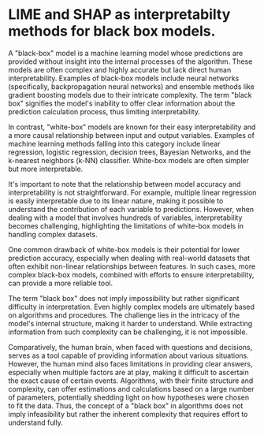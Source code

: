 # LIME and SHAP as interpretabilty methods for black box models.

A "black-box" model is a machine learning model whose predictions are provided without insight into the internal processes of the algorithm.
These models are often complex and highly accurate but lack direct human interpretability. Examples of black-box models include neural networks (specifically, backpropagation neural networks) and ensemble methods like
gradient boosting models due to their intricate complexity. The term "black box" signifies the model's inability to offer clear information about the prediction calculation process, thus limiting interpretability.

In contrast, "white-box" models are known for their easy interpretability and a more causal relationship between input and output variables. Examples of machine learning methods falling into this category include
linear regression, logistic regression, decision trees, Bayesian Networks, and the k-nearest neighbors (k-NN) classifier. White-box models are often simpler but more interpretable.

It's important to note that the relationship between model accuracy and interpretability is not straightforward. For example, multiple linear regression is easily interpretable due to its linear nature, 
making it possible to understand the contribution of each variable to predictions. However, when dealing with a model that involves hundreds of variables, interpretability becomes challenging, 
highlighting the limitations of white-box models in handling complex datasets.

One common drawback of white-box models is their potential for lower prediction accuracy, especially when dealing with real-world datasets that often exhibit non-linear relationships between features. 
In such cases, more complex black-box models, combined with efforts to ensure interpretability, can provide a more reliable tool.

The term "black box" does not imply impossibility but rather significant difficulty in interpretation. Even highly complex models are ultimately based on algorithms and procedures. 
The challenge lies in the intricacy of the model's internal structure, making it harder to understand. While extracting information from such complexity can be challenging, it is not impossible.

Comparatively, the human brain, when faced with questions and decisions, serves as a tool capable of providing information about various situations. 
However, the human mind also faces limitations in providing clear answers, especially when multiple factors are at play, making it difficult to ascertain the exact cause of certain events. 
Algorithms, with their finite structure and complexity, can offer estimations and calculations based on a large number of parameters, potentially shedding light on how hypotheses were chosen to fit the data. 
Thus, the concept of a "black box" in algorithms does not imply infeasibility but rather the inherent complexity that requires effort to understand fully.
